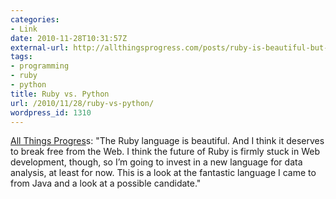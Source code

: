 ```yaml
---
categories:
- Link
date: 2010-11-28T10:31:57Z
external-url: http://allthingsprogress.com/posts/ruby-is-beautiful-but-im-moving-to-python
tags:
- programming
- ruby
- python
title: Ruby vs. Python
url: /2010/11/28/ruby-vs-python/
wordpress_id: 1310
---
```


<a href="http://allthingsprogress.com/posts/ruby-is-beautiful-but-im-moving-to-python">All Things Progres</a>s: "The Ruby language is beautiful. And I think it deserves to break free from the Web. I think the future of Ruby is firmly stuck in Web development, though, so I’m going to invest in a new language for data analysis, at least for now. This is a look at the fantastic language I came to from Java and a look at a possible candidate."
